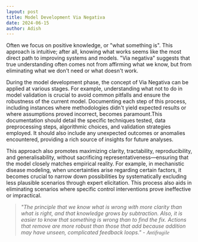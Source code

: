 ```yaml
---
layout: post
title: Model Development Via Negativa
date: 2024-06-15
author: Adish
---
```

Often we focus on positive knowledge, or "what something is". This approach is intuitive; after all, knowing what works seems like the most direct path to improving systems and models. "Via negativa" suggests that true understanding often comes not from affirming what we know, but from eliminating what we don't need or what doesn't work.

During the model development phase, the concept of Via Negativa can be applied at various stages. For example, understanding what not to do in model validation is crucial to avoid common pitfalls and ensure the robustness of the current model. Documenting each step of this process, including instances where methodologies didn't yield expected results or where assumptions proved incorrect, becomes paramount.This documentation should detail the specific techniques tested, data preprocessing steps, algorithmic choices, and validation strategies employed. It should also include any unexpected outcomes or anomalies encountered, providing a rich source of insights for future analyses.

This approach also promotes maximizing clarity, tractability, reproducibility, and generalisability, without sacrificing representativeness—ensuring that the model closely matches empirical reality. For example, in mechanistic disease modeling, when uncertainties arise regarding certain factors, it becomes crucial to narrow down possibilities by systematically excluding less plausible scenarios through expert elicitation. This process also aids in eliminating scenarios where specific control interventions prove ineffective or impractical.


>*"The principle that we know what is wrong with more clarity than what is right, and that knowledge grows by subtraction. Also, it is easier to know that something is wrong than to find the fix. Actions that remove are more robust than those that add because addition may have unseen, complicated feedback loops."* - <span style="font-style: italic; font-family: cursive; font-weight: 200;">Antifragile</span>
